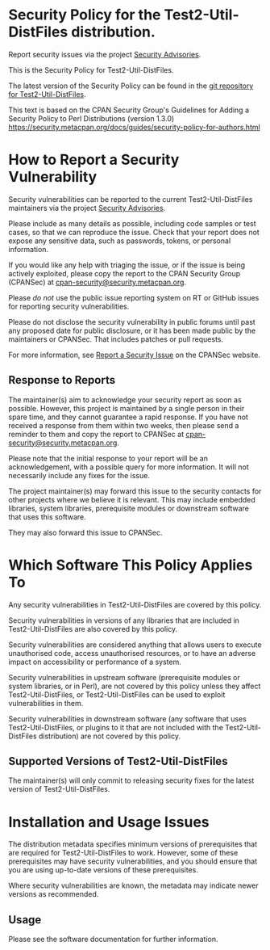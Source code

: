 # Security Policy for the Test2-Util-DistFiles distribution.

Report security issues via the project
[Security Advisories](https://github.com/robrwo/perl-Test2-Util-DistFiles/security/advisories).

This is the Security Policy for Test2-Util-DistFiles.

The latest version of the Security Policy can be found in the
[git repository for Test2-Util-DistFiles](https://github.com/robrwo/perl-Test2-Util-DistFiles).

This text is based on the CPAN Security Group's Guidelines for Adding
a Security Policy to Perl Distributions (version 1.3.0)
https://security.metacpan.org/docs/guides/security-policy-for-authors.html

# How to Report a Security Vulnerability

Security vulnerabilities can be reported to the current Test2-Util-DistFiles
maintainers via the project
[Security Advisories](https://github.com/robrwo/perl-Test2-Util-DistFiles/security/advisories).

Please include as many details as possible, including code samples
or test cases, so that we can reproduce the issue.  Check that your
report does not expose any sensitive data, such as passwords,
tokens, or personal information.

If you would like any help with triaging the issue, or if the issue
is being actively exploited, please copy the report to the CPAN
Security Group (CPANSec) at <cpan-security@security.metacpan.org>.

Please *do not* use the public issue reporting system on RT or
GitHub issues for reporting security vulnerabilities.

Please do not disclose the security vulnerability in public forums
until past any proposed date for public disclosure, or it has been
made public by the maintainers or CPANSec.  That includes patches or
pull requests.

For more information, see
[Report a Security Issue](https://security.metacpan.org/docs/report.html)
on the CPANSec website.

## Response to Reports

The maintainer(s) aim to acknowledge your security report as soon as
possible.  However, this project is maintained by a single person in
their spare time, and they cannot guarantee a rapid response.  If you
have not received a response from them within two weeks, then
please send a reminder to them and copy the report to CPANSec at
<cpan-security@security.metacpan.org>.

Please note that the initial response to your report will be an
acknowledgement, with a possible query for more information.  It
will not necessarily include any fixes for the issue.

The project maintainer(s) may forward this issue to the security
contacts for other projects where we believe it is relevant.  This
may include embedded libraries, system libraries, prerequisite
modules or downstream software that uses this software.

They may also forward this issue to CPANSec.

# Which Software This Policy Applies To

Any security vulnerabilities in Test2-Util-DistFiles are covered by this policy.

Security vulnerabilities in versions of any libraries that are
included in Test2-Util-DistFiles are also covered by this policy.

Security vulnerabilities are considered anything that allows users
to execute unauthorised code, access unauthorised resources, or to
have an adverse impact on accessibility or performance of a system.

Security vulnerabilities in upstream software (prerequisite modules
or system libraries, or in Perl), are not covered by this policy
unless they affect Test2-Util-DistFiles, or Test2-Util-DistFiles can
be used to exploit vulnerabilities in them.

Security vulnerabilities in downstream software (any software that
uses Test2-Util-DistFiles, or plugins to it that are not included with the
Test2-Util-DistFiles distribution) are not covered by this policy.

## Supported Versions of Test2-Util-DistFiles

The maintainer(s) will only commit to releasing security fixes for
the latest version of Test2-Util-DistFiles.

# Installation and Usage Issues

The distribution metadata specifies minimum versions of
prerequisites that are required for Test2-Util-DistFiles to work.  However, some
of these prerequisites may have security vulnerabilities, and you
should ensure that you are using up-to-date versions of these
prerequisites.

Where security vulnerabilities are known, the metadata may indicate
newer versions as recommended.

## Usage

Please see the software documentation for further information.
